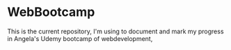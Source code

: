 # WebBootcamp
This is the current repository, I'm using to document and mark my progress in Angela's Udemy bootcamp of webdevelopment,
